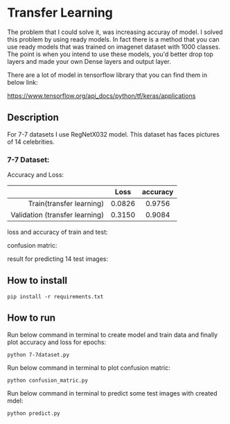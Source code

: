 # Transfer Learning 

The problem that I could solve it, was increasing accuray of model. I solved this problem by using ready models.
In fact there is a method that you can use ready models that was trained on imagenet dataset with 1000 classes. The point is when you intend to use these models, you'd better drop top layers and made your own Dense layers and output layer.

There are a lot of model in tensorflow library that you can find them in below link:

https://www.tensorflow.org/api_docs/python/tf/keras/applications

## Description

For 7-7 datasets I use RegNetX032 model.
This dataset has faces pictures of 14 celebrities.

### 7-7 Dataset:
 
 Accuracy and Loss:

 |           |       Loss     |        accuracy     |
 |---------: | :----------------: |:----------------: |
 |    Train(transfer learning)       |        0.0826          |        0.9756          |
 |    Validation (transfer learning)      |        0.3150          |        0.9084           |

loss and accuracy of train and test:


confusion matric:


result for predicting 14 test images:


## How to install

```
pip install -r requirements.txt
```

##  How to run

Run below command in terminal to create model and train data and finally plot accuracy and loss for epochs:

```
python 7-7dataset.py
```

Run below command in terminal to plot confusion matric:

```
python confusion_matric.py
```

Run below command in terminal to predict some test images with created mdel:

```
python predict.py
```
